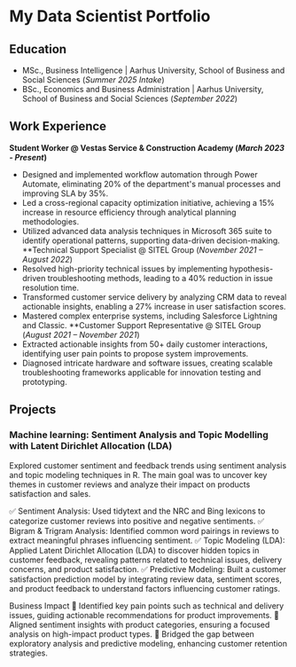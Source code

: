 # My Data Scientist Portfolio

## Education
- MSc., Business Intelligence | Aarhus University, School of Business and Social Sciences (_Summer 2025 Intake_)
- BSc., Economics and Business Administration | Aarhus University, School of Business and Social Sciences (_September 2022_)

## Work Experience
**Student Worker @ Vestas Service & Construction Academy (_March 2023 - Present_)**
  - Designed and implemented workflow automation through Power Automate, eliminating 20% of the department's manual processes and improving SLA by 35%.
  - Led a cross-regional capacity optimization initiative, achieving a 15% increase in resource efficiency through analytical planning methodologies.
  - Utilized advanced data analysis techniques in Microsoft 365 suite to identify operational patterns, supporting data-driven decision-making.
**Technical Support Specialist @ SITEL Group (_November 2021 – August 2022_)
  - Resolved high-priority technical issues by implementing hypothesis-driven troubleshooting methods, leading to a 40% reduction in issue resolution time.
  - Transformed customer service delivery by analyzing CRM data to reveal actionable insights, enabling a 27% increase in user satisfaction scores.
  - Mastered complex enterprise systems, including Salesforce Lightning and Classic.
**Customer Support Representative @ SITEL Group (_August 2021 – November 2021_)
  - Extracted actionable insights from 50+ daily customer interactions, identifying user pain points to propose system improvements.
  - Diagnosed intricate hardware and software issues, creating scalable troubleshooting frameworks applicable for innovation testing and prototyping.

 ## Projects
 ### Machine learning: Sentiment Analysis and Topic Modelling with Latent Dirichlet Allocation (LDA)

Explored customer sentiment and feedback trends using sentiment analysis and topic modeling techniques in R. The main goal was to uncover key themes in customer reviews and analyze their impact on products satisfaction and sales.

✅ Sentiment Analysis: Used tidytext and the NRC and Bing lexicons to categorize customer reviews into positive and negative sentiments.
✅ Bigram & Trigram Analysis: Identified common word pairings in reviews to extract meaningful phrases influencing sentiment.
✅ Topic Modeling (LDA): Applied Latent Dirichlet Allocation (LDA) to discover hidden topics in customer feedback, revealing patterns related to technical issues, delivery concerns, and product satisfaction.
✅ Predictive Modeling: Built a customer satisfaction prediction model by integrating review data, sentiment scores, and product feedback to understand factors influencing customer ratings.

Business Impact
📌 Identified key pain points such as technical and delivery issues, guiding actionable recommendations for product improvements.
📌 Aligned sentiment insights with product categories, ensuring a focused analysis on high-impact product types.
📌 Bridged the gap between exploratory analysis and predictive modeling, enhancing customer retention strategies.

